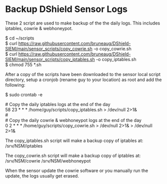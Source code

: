 # Backup DShield Sensor Logs
These 2 script are used to make backup of the the daily logs. This includes iptables, cowrie & webhoneypot.

$ cd ~/scripts<br>
$ curl https://raw.githubusercontent.com/bruneaug/DShield-SIEM/main/sensor_scripts/copy_cowrie.sh -o copy_cowrie.sh<br>
$ curl https://raw.githubusercontent.com/bruneaug/DShield-SIEM/main/sensor_scripts/copy_iptables.sh -o copy_iptables.sh<br>
$ chmod 755 *.sh

After a copy of the scripts have been downloaded to the sensor local script directory, setup a cronjob (rename guy to your location) as root and add the following:

$ sudo crontab -e

\# Copy the daily iptables logs at the end of the day<br>
58 23 * * * /home/guy/scripts/copy_iptables.sh > /dev/null 2>1&<br>
\# <br>
\#  Copy the daily cowrie & webhoneypot logs at the end of the day<br>
0 2 * * * /home/guy/scripts/copy_cowrie.sh > /dev/null 2>1& > /dev/null 2>1&<br>

The copy_iptables.sh script will make a backup copy of iptables at:<br>
/srv/NSM/iptables

The copy_cowrie.sh script will make a backup copy of iptables at:<br>
/srv/NSM/cowrie
/srv/NSM/webhoneypot

When the sensor update the cowrie software or you manually run the update, the logs usually get erased.
